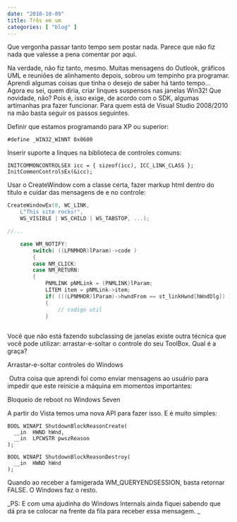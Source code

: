 ```yaml
---
date: "2010-10-09"
title: Três em um
categories: [ "blog" ]
---
```

Que vergonha passar tanto tempo sem postar nada. Parece que não fiz nada que valesse a pena comentar por aqui.

Na verdade, não fiz tanto, mesmo. Muitas mensagens do Outlook, gráficos UML e reuniões de alinhamento depois, sobrou um tempinho pra programar. Aprendi algumas coisas que tinha o desejo de saber há tanto tempo... Agora eu sei, quem diria, criar linques suspensos nas janelas Win32! Que novidade, não? Pois é, isso exige, de acordo com o SDK, algumas artimanhas pra fazer funcionar. Para quem está de Visual Studio 2008/2010 na mão basta seguir os passos seguintes.

Definir que estamos programando para XP ou superior:

    
    #define _WIN32_WINNT 0x0600

Inserir suporte a linques na biblioteca de controles comuns:

    
    INITCOMMONCONTROLSEX icc = { sizeof(icc), ICC_LINK_CLASS }; 
    InitCommonControlsEx(&icc);

Usar o CreateWindow com a classe certa, fazer markup html dentro do título e cuidar das mensagens de <click> e <enter> no controle:

```cpp
CreateWindowEx(0, WC_LINK, 
	L"This site rocks!", 
	WS_VISIBLE | WS_CHILD | WS_TABSTOP, ...);

//...

	case WM_NOTIFY:
		switch( ((LPNMHDR)lParam)->code )
		{
		case NM_CLICK:
		case NM_RETURN:
		{
			PNMLINK pNMLink = (PNMLINK)lParam;
			LITEM item = pNMLink->item;
			if( (((LPNMHDR)lParam)->hwndFrom == st_linkHwnd[hWndDlg]) )
			{
				// codigo util
			}
 

```

Você que não está fazendo subclassing de janelas existe outra técnica que você pode utilizar: arrastar-e-soltar o controle do seu ToolBox. Qual é a graça?

Arrastar-e-soltar controles do Windows

 Outra coisa que aprendi foi como enviar mensagens ao usuário para impedir que este reinicie a máquina em momentos importantes:

Bloqueio de reboot no Windows Seven

A partir do Vista temos uma nova API para fazer isso. E é muito simples:

    
    BOOL WINAPI ShutdownBlockReasonCreate( 
      __in  HWND hWnd, 
      __in  LPCWSTR pwszReason 
    );   
    
    BOOL WINAPI ShutdownBlockReasonDestroy( 
      __in  HWND hWnd 
    );

Quando ao receber a famigerada WM_QUERYENDSESSION, basta retornar FALSE. O Windows faz o resto.

_PS: E com uma ajudinha do Windows Internals ainda fiquei sabendo que dá pra se colocar na frente da fila para receber essa mensagem. _
